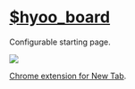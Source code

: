 # [$hyoo_board](https://board.hyoo.ru/)

Configurable starting page.

![](https://i.imgur.com/HH4RWSJ.png)

[Chrome extension for New Tab](https://github.com/hyoo-ru/board.hyoo.ru/releases/tag/extension).
